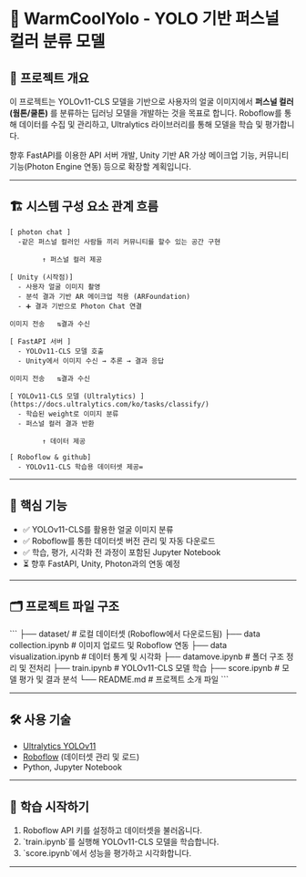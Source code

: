 # 🎨 WarmCoolYolo - YOLO 기반 퍼스널 컬러 분류 모델

## 📌 프로젝트 개요

이 프로젝트는 YOLOv11-CLS 모델을 기반으로 사용자의 얼굴 이미지에서 **퍼스널 컬러(웜톤/쿨톤)** 를 분류하는 딥러닝 모델을 개발하는 것을 목표로 합니다. Roboflow를 통해 데이터를 수집 및 관리하고, Ultralytics 라이브러리를 통해 모델을 학습 및 평가합니다.

향후 FastAPI를 이용한 API 서버 개발, Unity 기반 AR 가상 메이크업 기능, 커뮤니티 기능(Photon Engine 연동) 등으로 확장할 계획입니다.

---

## 🏗 시스템 구성 요소 관계 흐름

```
[ photon chat ]
  -같은 퍼스널 컬러인 사람들 끼리 커뮤니티를 할수 있는 공간 구현

        ↑ 퍼스널 컬러 제공

[ Unity (시작점)]
  - 사용자 얼굴 이미지 촬영
  - 분석 결과 기반 AR 메이크업 적용 (ARFoundation)
  - ➕ 결과 기반으로 Photon Chat 연결

이미지 전송   ⇅결과 수신

[ FastAPI 서버 ]
  - YOLOv11-CLS 모델 호출
  - Unity에서 이미지 수신 → 추론 → 결과 응답

이미지 전송   ⇅결과 수신

[ YOLOv11-CLS 모델 (Ultralytics) ](https://docs.ultralytics.com/ko/tasks/classify/)
  - 학습된 weight로 이미지 분류
  - 퍼스널 컬러 결과 반환

        ↑ 데이터 제공

[ Roboflow & github]
  - YOLOv11-CLS 학습용 데이터셋 제공=
```

---

## 🧠 핵심 기능

- ✅ YOLOv11-CLS를 활용한 얼굴 이미지 분류
- ✅ Roboflow를 통한 데이터셋 버전 관리 및 자동 다운로드
- ✅ 학습, 평가, 시각화 전 과정이 포함된 Jupyter Notebook
- ⏳ 향후 FastAPI, Unity, Photon과의 연동 예정

---

## 🗂 프로젝트 파일 구조

\`\`\`
├── dataset/                    # 로컬 데이터셋 (Roboflow에서 다운로드됨)
├── data collection.ipynb       # 이미지 업로드 및 Roboflow 연동
├── data visualization.ipynb    # 데이터 통계 및 시각화
├── datamove.ipynb              # 폴더 구조 정리 및 전처리
├── train.ipynb                 # YOLOv11-CLS 모델 학습
├── score.ipynb                 # 모델 평가 및 결과 분석
└── README.md                   # 프로젝트 소개 파일
\`\`\`

---

## 🛠 사용 기술

- [Ultralytics YOLOv11](https://docs.ultralytics.com/ko/tasks/classify/)
- [Roboflow](https://roboflow.com/) (데이터셋 관리 및 로드)
- Python, Jupyter Notebook

---

## 🚀 학습 시작하기

1. Roboflow API 키를 설정하고 데이터셋을 불러옵니다.
2. \`train.ipynb\`를 실행해 YOLOv11-CLS 모델을 학습합니다.
3. \`score.ipynb\`에서 성능을 평가하고 시각화합니다.

---

